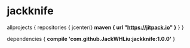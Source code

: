 # jackknife

allprojects {
repositories {
jcenter()
<b>maven { url "https://jitpack.io" }</b>
}
}

dependencies {
<b>compile 'com.github.JackWHLiu:jackknife:1.0.0'</b>
}
